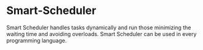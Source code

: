 # Smart-Scheduler
Smart Scheduler handles tasks dynamically and run those minimizing the waiting time and avoiding overloads. Smart Scheduler can be used in every programming language.
